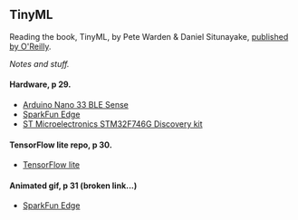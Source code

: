 ## TinyML
Reading the book, TinyML, by Pete Warden & Daniel Situnayake, [published by O'Reilly](http://shop.oreilly.com/product/0636920254508.do).

_Notes and stuff._

#### Hardware, p 29.
- [Arduino Nano 33 BLE Sense](https://store.arduino.cc/usa/nano-33-ble-sense-with-headers)
- [SparkFun Edge](https://www.sparkfun.com/products/15170)
- [ST Microelectronics STM32F746G Discovery kit](https://os.mbed.com/platforms/ST-Discovery-F746NG/)

#### TensorFlow lite repo, p 30.
- [TensorFlow lite](https://github.com/tensorflow/tensorflow/tree/master/tensorflow/lite/micro)
#### Animated gif, p 31 (broken link...)
- [SparkFun Edge](https://github.com/tensorflow/tensorflow/blob/master/tensorflow/lite/micro/examples/hello_world/images/animation_on_sparkfun_edge.gif)

